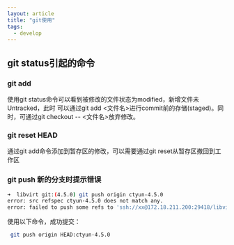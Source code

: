 ```yaml
---
layout: article
title: "git使用"
tags:
  - develop
---
```

## git status引起的命令

### git add

使用git status命令可以看到被修改的文件状态为modified，新增文件未Untracked，此时
可以通过git add <文件名>进行commit前的存储(staged)。同时，可通过git checkout -- <文件名>放弃修改。

### git reset HEAD

通过git add命令添加到暂存区的修改，可以需要通过git reset从暂存区撤回到工作区

### git push 新的分支时提示错误

```bash
➜  libvirt git:(4.5.0) git push origin ctyun-4.5.0
error: src refspec ctyun-4.5.0 does not match any.
error: failed to push some refs to 'ssh://xx@172.18.211.200:29418/libvirt'
```

使用以下命令，成功提交：

```bash
 git push origin HEAD:ctyun-4.5.0
```